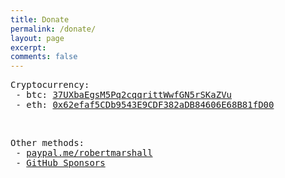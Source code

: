 ```yaml
---
title: Donate
permalink: /donate/
layout: page
excerpt: 
comments: false
---
```


<pre>
Cryptocurrency:
 - btc: <a href="https://www.blockchain.com/btc/address/37UXbaEgsM5Pq2cqqrittWwfGN5rSKaZVu" target="_blank">37UXbaEgsM5Pq2cqqrittWwfGN5rSKaZVu</a>
 - eth: <a href="https://www.blockchain.com/eth/address/0x62efaf5CDb9543E9CDF382aDB84606E68B81fD00" target="_blank">0x62efaf5CDb9543E9CDF382aDB84606E68B81fD00</a>
</pre>

<br />

<pre>
Other methods:
 - <a href="https://www.paypal.com/paypalme/robertmarshall" target="_blank">paypal.me/robertmarshall</a>
 - <a href="https://github.com/sponsors/robert-marshall" target="_blank">GitHub Sponsors</a>
</pre>
